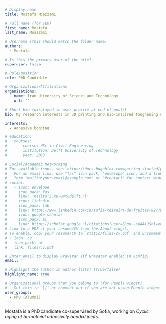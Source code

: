 ```yaml
---
# Display name
title: Mostafa Moazzami

# Full name (for SEO)
first_name: Mostafa
last_name: Moazzami

# Username (this should match the folder name)
authors:
  - Mostafa

# Is this the primary user of the site?
superuser: false

# Role/position
role: PhD Candidate

# Organizations/Affiliations
organizations:
  - name: Iran University of Science and Technology
    url: ''

# Short bio (displayed in user profile at end of posts)
bio: My research interests in 3D printing and bio-inspired toughening designs.

interests:
  - Adhesive bonding

# education:
#   courses:
#     - course: MSc in Civil Engineering
#       institution: Delft University of Technology
#       year: 2023

# Social/Academic Networking
# For available icons, see: https://docs.hugoblox.com/getting-started/page-builder/#icons
#   For an email link, use "fas" icon pack, "envelope" icon, and a link in the
#   form "mailto:your-email@example.com" or "#contact" for contact widget.
# social:
#   - icon: envelope
#     icon_pack: fas
#     link: 'mailto:Z.Xu-8@tudelft.nl'
#   - icon: linkedin
#     icon_pack: fab
#     link: https://www.linkedin.com/in/sofia-teixeira-de-freitas-9277941b/?originalSubdomain=nl
#   - icon: google-scholar
#     icon_pack: ai
#     link: https://scholar.google.nl/citations?user=3Pqu--sAAAAJ&hl=en
# Link to a PDF of your resume/CV from the About widget.
# To enable, copy your resume/CV to `static/files/cv.pdf` and uncomment the lines below.
# - icon: cv
#   icon_pack: ai
#   link: files/cv.pdf

# Enter email to display Gravatar (if Gravatar enabled in Config)
email: ''

# Highlight the author in author lists? (true/false)
highlight_name: true

# Organizational groups that you belong to (for People widget)
#   Set this to `[]` or comment out if you are not using People widget.
user_groups:
  - PhD (Alumni)
---
```


Mostafa is a PhD candidate co-supervised by Sofia, working on *Cyclic aging of bi-material adhesively bonded joints*.
